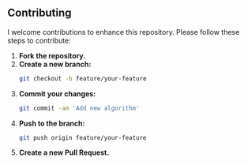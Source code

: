 ## Contributing

I welcome contributions to enhance this repository. Please follow these steps to contribute:

1. **Fork the repository.**
2. **Create a new branch:**
    ```sh
    git checkout -b feature/your-feature
    ```
3. **Commit your changes:**
    ```sh
    git commit -am 'Add new algorithm'
    ```
4. **Push to the branch:**
    ```sh
    git push origin feature/your-feature
    ```
5. **Create a new Pull Request.**
